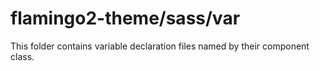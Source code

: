 # flamingo2-theme/sass/var

This folder contains variable declaration files named by their component class.
